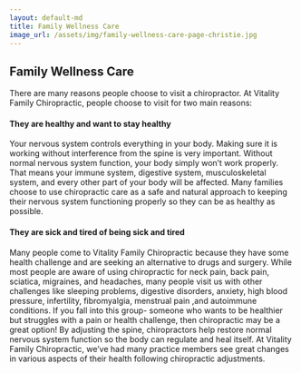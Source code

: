 ```yaml
---
layout: default-md
title: Family Wellness Care
image_url: /assets/img/family-wellness-care-page-christie.jpg
---
```


## Family Wellness Care

There are many reasons people choose to visit a chiropractor.  At Vitality Family Chiropractic, people choose to visit for two main reasons:

#### They are healthy and want to stay healthy

Your nervous system controls everything in your body.  Making sure it is working without interference from the spine is very important.  Without normal nervous system function, your body simply won’t work properly.  That means your immune system, digestive system, musculoskeletal system, and every other part of your body will be affected.  Many families choose to use chiropractic care as a safe and natural approach to keeping their nervous system functioning properly so they can be as healthy as possible.  

#### They are sick and tired of being sick and tired

Many people come to Vitality Family Chiropractic because they have some health challenge and are seeking an alternative to drugs and surgery.  While most people are aware of using chiropractic for neck pain, back pain, sciatica, migraines, and headaches, many people visit us with other challenges like sleeping problems, digestive disorders, anxiety, high blood pressure, infertility, fibromyalgia, menstrual pain ,and autoimmune conditions. If you fall into this group- someone who wants to be healthier but struggles with a pain or health challenge, then chiropractic may be a great option!  By adjusting the spine, chiropractors help restore normal nervous system function so the body can regulate and heal itself.  At Vitality Family Chiropractic, we’ve had many practice members see great changes in various aspects of their health following chiropractic adjustments.